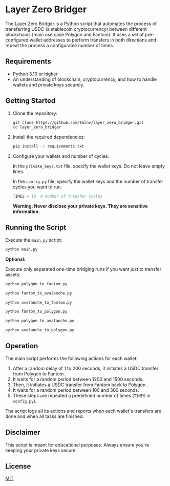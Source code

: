 # Layer Zero Bridger

The Layer Zero Bridger is a Python script that automates the process of transferring USDC (a stablecoin cryptocurrency) between different blockchains (main use case Polygon and Fantom). It uses a set of pre-configured wallet addresses to perform transfers in both directions and repeat the process a configurable number of times.

## Requirements

- Python 3.10 or higher
- An understanding of blockchain, cryptocurrency, and how to handle wallets and private keys securely.

## Getting Started

1. Clone the repository:

    ```bash
    git clone https://github.com/tmlnv/layer_zero_bridger.git
    cd layer_zero_bridger
    ```

2. Install the required dependencies:

    ```bash
    pip install -r requirements.txt
    ```

3. Configure your wallets and number of cycles:

    In the `private_keys.txt` file, specify the wallet keys. Do not leave empty lines.
   
    In the `config.py` file, specify the wallet keys and the number of transfer cycles you want to run.

    ```python
    TIMES = 10  # Number of transfer cycles
    ```
    **Warning: Never disclose your private keys. They are sensitive information.**

## Running the Script

Execute the `main.py` script:

```bash
python main.py
```

**Optional:**

Execute only separated one-time bridging runs if you want just to transfer assets:

```bash
python polygon_to_fantom.py
```
```bash
python fantom_to_avalanche.py
```
```bash
python avalanche_to_fantom.py
```
```bash
python fantom_to_polygon.py
```
```bash
python polygon_to_avalanche.py
```
```bash
python avalanche_to_polygon.py
```

## Operation

The main script performs the following actions for each wallet:

1. After a random delay of 1 to 200 seconds, it initiates a USDC transfer from Polygon to Fantom.
2. It waits for a random period between 1200 and 1500 seconds.
3. Then, it initiates a USDC transfer from Fantom back to Polygon.
4. It waits for a random period between 100 and 300 seconds.
5. These steps are repeated a predefined number of times (`TIMES` in `config.py`).

The script logs all its actions and reports when each wallet's transfers are done and when all tasks are finished.

## Disclaimer

This script is meant for educational purposes. Always ensure you're keeping your private keys secure.

## License

[MIT](https://github.com/tmlnv/layer_zero_bridger/blob/main/LICENSE)
